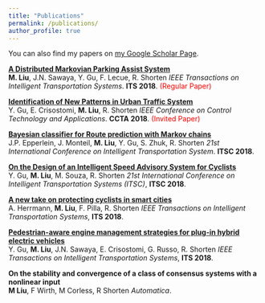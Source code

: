 ```yaml
---
title: "Publications"
permalink: /publications/
author_profile: true
---
```


You can also find my papers on [my Google Scholar Page](https://scholar.google.com/citations?user=woHxot0AAAAJ&hl=en&authuser=1).

<b>[A Distributed Markovian Parking Assist System](http://ming2liu.github.io/publications/dismarkov)</b> <br> 
<b>M. Liu</b>, J.N. Sawaya, Y. Gu, F. Lecue, R. Shorten
<i>IEEE Transactions on Intelligent Transportation Systems</i>. <b>ITS 2018</b>. <span style="color:red">(Regular Paper)</span>


<b>[Identification of New Patterns in Urban Traffic System](http://ming2liu.github.io/publications/pattern)</b> <br> 
Y. Gu, E. Crisostomi, <b>M. Liu</b>, R. Shorten
<i>IEEE Conference on Control Technology and Applications</i>. <b>CCTA 2018</b>. <span style="color:red">(Invited Paper)</span>


<b>[Bayesian classifier for Route prediction with Markov chains](http://ming2liu.github.io/publications/baye)</b> <br> 
J.P. Epperlein, J. Monteil, <b>M. Liu</b>, Y. Gu, S. Zhuk, R. Shorten
<i>21st International Conference on Intelligent Transportation System</i>. <b>ITSC 2018</b>.


<b>[On the Design of an Intelligent Speed Advisory System for Cyclists](http://ming2liu.github.io/publications/sasc)</b> <br> 
Y. Gu, <b>M. Liu</b>, M. Souza, R. Shorten
<i>21st International Conference on Intelligent Transportation Systems (ITSC)</i>, <b>ITSC 2018</b>.


<b>[A new take on protecting cyclists in smart cities](http://ming2liu.github.io/publications/newtake)</b> <br> 
A. Herrmann, <b>M. Liu</b>, F. Pilla, R. Shorten
<i>IEEE Transactions on Intelligent Transportation Systems</i>, <b>ITS 2018</b>.


<b>[Pedestrian-aware engine management strategies for plug-in hybrid electric vehicles](http://ming2liu.github.io/publications/pedes)</b> <br> 
Y. Gu, <b>M. Liu</b>, J.N. Sawaya, E. Crisostomi, G. Russo, R. Shorten 
<i>IEEE Transactions on Intelligent Transportation Systems</i>, <b>ITS 2018</b>.


<b>On the stability and convergence of a class of consensus systems with a nonlinear input</b> <br> 
<b>M Liu</b>, F Wirth, M Corless, R Shorten
<i>Automatica</i>.




